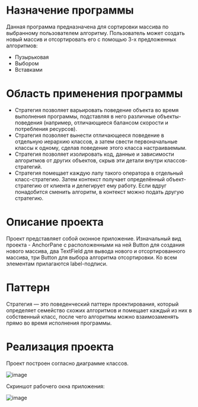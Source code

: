 # Назначение программы
Данная программа предназначена для сортировки массива по выбранному пользователем алгоритму. Пользователь может создать новый массив и отсортировать его с помощью 3-х предложенных алгоритмов:
* Пузырьковая
* Выбором
* Вставками
# Область применения программы
* Стратегия позволяет варьировать поведение объекта во время выполнения программы, подставляя в него различные объекты-поведения (например, отличающиеся балансом скорости и потребления ресурсов).
* Стратегия позволяет вынести отличающееся поведение в отдельную иерархию классов, а затем свести первоначальные классы к одному, сделав поведение этого класса настраиваемым.
* Стратегия позволяет изолировать код, данные и зависимости алгоритмов от других объектов, скрыв эти детали внутри классов-стратегий.
* Стратегия помещает каждую лапу такого оператора в отдельный класс-стратегию. Затем контекст получает определённый объект-стратегию от клиента и делегирует ему работу. Если вдруг понадобится сменить алгоритм, в контекст можно подать другую стратегию.
# Описание проекта
Проект представляет собой оконное приложение. Изначальный вид проекта - AnchorPane с расположенными на ней Button для создания нового массива, два TextField для вывода нового и отсортированного массива, три Button для выбора алгоритма отсортировки. Ко всем элементам прилагаются label-подписи.
# Паттерн
Стратегия — это поведенческий паттерн проектирования, который определяет семейство схожих алгоритмов и помещает каждый из них в собственный класс, после чего алгоритмы можно взаимозаменять прямо во время исполнения программы.
# Реализация проекта
Проект построен согласно диаграмме классов.

![image](https://user-images.githubusercontent.com/80450495/119714151-32eb6d80-be6b-11eb-86e9-1eda80bf87f0.png)

Скриншот рабочего окна приложения:

![image](https://user-images.githubusercontent.com/80450495/119714100-22d38e00-be6b-11eb-9832-fc74464bf67e.png)

